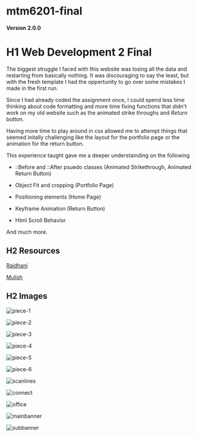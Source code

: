 # mtm6201-final

**Version 2.0.0**

# H1 Web Development 2 Final 

The biggest struggle I faced with this website was losing all the data and restarting from basically nothing. It was discouraging to say the least, but with the fresh template I had the oppertunity to go over some mistakes I made in the
first run.

Since I had already coded the assignment once, I could spend less time thinking about code formatting and more time fixing functions that didn't work on my old website such as the animated strike throughs and *Return* button.

Having more time to play around in css allowed me to attempt things that seemed initally challenging like the layout for the portfolio page or the animation for the return button.

This experience taught gave me a deeper understainding on the following

- ::Before and ::After psuedo classes (Animated Strikethrough, Animated Return Button)

- Object Fit and cropping (Portfolio Page)

- Positioning elements (Home Page)

- Keyframe Animation (Return Button)

- Html Scroll Behavior

And much more.



## H2 Resources

[Rajdhani](https://fonts.google.com/specimen/Rajdhani)

[Mulish](https://fonts.google.com/specimen/Mulish?query=mulish)


## H2 Images

![piece-1](piece-1.jpg)

![piece-2](piece-2.jpg)

![piece-3](piece-3.jpg)

![piece-4](piece-4.jpg)

![piece-5](piece-5.jpg)

![piece-6](piece-6.jpg)

![scanlines](scanlines.png)

![connect](contact.jpg)

![office](office.jpg)

![mainbanner](mainbanner.jpg)

![subbanner](subbanner.jpg)













